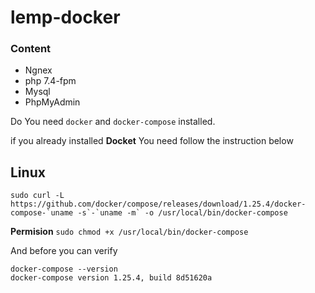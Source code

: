 # lemp-docker

### Content

- Ngnex
- php 7.4-fpm
- Mysql
- PhpMyAdmin

Do You need `docker` and `docker-compose` installed.

if you already installed **Docket**  You need follow the instruction below

## Linux
```
sudo curl -L https://github.com/docker/compose/releases/download/1.25.4/docker-compose-`uname -s`-`uname -m` -o /usr/local/bin/docker-compose
```

**Permision**
`sudo chmod +x /usr/local/bin/docker-compose`

And before you can verify 

```
docker-compose --version
docker-compose version 1.25.4, build 8d51620a
```

